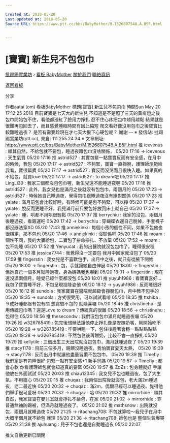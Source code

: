 ```yaml
---

Created at: 2018-05-20
Last updated at: 2018-05-20
Source URL: https://www.ptt.cc/bbs/BabyMother/M.1526807548.A.B5F.html


---
```


# [寶寶] 新生兒不包包巾


[批踢踢實業坊](https://www.ptt.cc/bbs/) › [看板 BabyMother](https://www.ptt.cc/bbs/BabyMother/index.html) [關於我們](https://www.ptt.cc/about.html) [聯絡資訊](https://www.ptt.cc/contact.html)

[返回看板](https://www.ptt.cc/bbs/BabyMother/index.html)

分享

作者aatai (om)
看板BabyMother
標題\[寶寶\] 新生兒不包包巾
時間Sun May 20 17:12:25 2018
目前寶寶是七天大的新生兒 不知道是不是照了三天的黃疸燈之後 包巾開始包不住，看他都漲紅了臉用力掙扎 忍不住心疼把包巾越用越鬆 結果就是很難再包回去了，而且感覺睡眠時間有因此縮短 爬文看好像沒用包巾之後寶寶比較難睡過夜？ 是否有需要趁現在才七天大狠下心硬包呢？ 謝謝 -- ※ 發信站: 批踢踢實業坊(ptt.cc), 來自: 111.255.24.34 ※ 文章網址: <https://www.ptt.cc/bbs/BabyMother/M.1526807548.A.B5F.html>
推 icevenus : 順其自然，不給包就不要包，睡過夜跟包巾沒啥關係， 05/20 17:16
→ icevenus : 天生氣質 05/20 17:16
推 astrid527 : 其實包緊一點寶寶反而有安全感，在月中的時候，我包 05/20 17:17
→ astrid527 : 不夠緊，寶寶一直掙脫，護理師示範給我看，寶很緊寶 05/20 17:17
→ astrid527 : 寶反而沒哭而且很快入睡。如果真的不給包，就買love 05/20 17:17
→ astrid527 : to dream吧 05/20 17:17
推 LingLi39 : 我家三個都沒包包巾喔，新生兒還不能睡過夜喔 05/20 17:18
推 astrid527 : 此外，我女兒也是滿月之後就沒有包包巾，兩個月的 05/20 17:23
→ astrid527 : 時候她自己睡過夜，覺得包巾跟睡過夜沒有絕對關係 05/20 17:23
推 yalate : 滿月前包會比較好睡，有時候可能是包不夠緊，可以掙 05/20 17:37
→ yalate : 脫反而更睡不好，我兒滿月前只要包好放回床上就自己 05/20 17:37
→ yalate : 睡，哄都不用哄很輕鬆 05/20 17:37
推 berrychiu : 我家的沒包，兩個月後睡過夜，看籤運吧 05/20 17:42
→ berrychiu : 穿蝴蝶衣還自己脫掉，手套襪子都沒辦法穿XD 05/20 17:43
推 anniekinki : 每個小孩的個性不同，如果不包他也很穩定，那不包也 05/20 17:46
→ anniekinki : 沒關係吧 05/20 17:46
推 moam : 個性不同，我的大寶給包，二寶包了拼命掙扎、不放棄 05/20 17:52
→ moam : 包不能睡 05/20 17:52
推 Yenyucat : 我的出醫院就沒包包巾了。睡得很安穩 05/20 17:53
推 jessica7744 : 我覺得沒一定要包 我月中回家就沒包了 05/20 17:59
推 fingerstin : 我女兒是不喜歡包手，出月中之後，就只有從腋下開始 05/20 18:00
→ fingerstin : 包，手就讓她自由伸展 05/20 18:00
→ fingerstin : 但她自己一個多月就睡過夜，身為媽媽我也嚇到 05/20 18:01
→ fingerstin : 現在還沒滿兩個月，睡覺已經什麼都沒包 05/20 18:01
推 yuyuh1986 : 看寶寶喜好…我包了寶寶睡不好，不包呈現投降姿他 05/20 18:12
→ yuyuh1986 : 反而睡很好 05/20 18:12
推 sundola : 我家寶寶在醫院就超級會掙脫包巾，月中教不包手的 05/20 18:35
→ sundola : 方式很受用，可以試試看唷 05/20 18:35
推 ttshiba : ９成好睡都跟有包有關 想實驗不包的 就隨喜囉 05/20 18:45
推 christinehu : 是用傳統包巾嗎？還是Love to dream？傳統真的很難 05/20 18:56
→ christinehu : 包得住 05/20 18:56
推 thesecondw : 我們沒包包巾滿月就睡過夜囉 05/20 19:26
推 w326785419 : 包完後想辦法讓他停止掙扎像是安撫奶嘴，剛開始吃不 05/20 19:28
→ w326785419 : 牢要哄睡一下，包住後睡著會穩一點點點點點 05/20 19:28
→ w326785419 : 不然包住後再餵奶，比較不會一直掙扎 05/20 19:29
推 kellytile : 三個出生三天出院就沒包包巾，滿月就睡過夜了 05/20 19:39
推 stacy1178 : 目前三個多月，親餵沒睡過夜。我怕寶寶夏天太熱， 05/20 19:39
→ stacy1178 : 反而出月中就讓他盡量習慣不包包巾。 05/20 19:39
推 Timefly : 我們家是有包睡很好 包緊一點有安全感+1 新手爸媽 05/20 19:57
→ Timefly : 都會心軟 你看護理師包就會知道真的要緊 05/20 19:57
推 ZoZs : 包身體就好 手讓他放在外面試試 05/20 20:03
推 chiau12345 : 我女兒不包也睡過夜，包了大生氣。不用擔心 05/20 20:15
推 chuqaz : 我兩個出院後就沒包，老大滿2m睡過夜，老二最近快 05/20 20:32
→ chuqaz : 滿2m，偶爾已經可以睡過夜。覺得他們舉手很可愛呀 05/20 20:32
→ chuqaz : 哈 05/20 20:32
推 mirrorhide : 順其自然，我家寶寶在嬰兒室就會掙扎不給包，在家 05/20 21:02
→ mirrorhide : 穿普通無袖防踢被，但滿月就睡過夜了。 05/20 21:02
推 mathsnow : 出院就沒包，兩個月就睡過夜 05/20 21:25
→ ritachang708: 不包就算啦～我兒子在月中大概半個月就不給包 護理 05/20 21:38
→ ritachang708: 師包也是 整個生氣爆哭 05/20 21:38
推 ajuhuang : 兒子不包也還是自動睡過夜 05/20 22:07

推文自動更新已關閉

